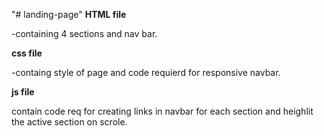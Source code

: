
"# landing-page" 
**HTML file**


-containing 4 sections and nav bar.


**css file**


-containg style of page and code requierd for responsive navbar.


**js file**


contain code req for creating links in navbar for each section and heighlit the active section on scrole.


